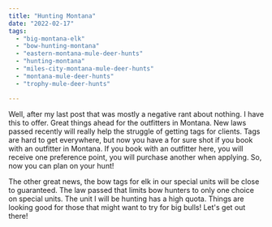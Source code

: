 ```yaml
---
title: "Hunting Montana"
date: "2022-02-17"
tags: 
  - "big-montana-elk"
  - "bow-hunting-montana"
  - "eastern-montana-mule-deer-hunts"
  - "hunting-montana"
  - "miles-city-montana-mule-deer-hunts"
  - "montana-mule-deer-hunts"
  - "trophy-mule-deer-hunts"

---
```


Well, after my last post that was mostly a negative rant about nothing. I have this to offer. Great things ahead for the outfitters in Montana. New laws passed recently will really help the struggle of getting tags for clients. Tags are hard to get everywhere, but now you have a for sure shot if you book with an outfitter in Montana. If you book with an outfitter here, you will receive one preference point, you will purchase another when applying. So, now you can plan on your hunt!

The other great news, the bow tags for elk in our special units will be close to guaranteed. The law passed that limits bow hunters to only one choice on special units. The unit I will be hunting has a high quota. Things are looking good for those that might want to try for big bulls! Let's get out there!
